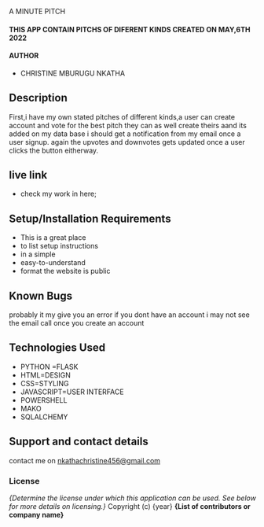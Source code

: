 A MINUTE PITCH
#### THIS APP CONTAIN PITCHS OF DIFERENT KINDS CREATED ON MAY,6TH 2022
#### AUTHOR
* CHRISTINE MBURUGU NKATHA
         
## Description
First,i have my own stated pitches of different kinds,a user can create account and vote for the best pitch they can as well create theirs aand its added on my data base i should get a notification from my email once a user signup.
again the upvotes and downvotes gets updated once a user clicks the button eitherway.

## live link
* check my work  in here; 




## Setup/Installation Requirements
* This is a great place
* to list setup instructions
* in a simple
* easy-to-understand
* format
 the website is public
## Known Bugs
probably it my give you an error if you dont have an account
i may not see the email call once you create an account
## Technologies Used
* PYTHON =FLASK
* HTML=DESIGN
* CSS=STYLING
* JAVASCRIPT=USER INTERFACE
* POWERSHELL
* MAKO
* SQLALCHEMY
 
## Support and contact details
contact me on nkathachristine456@gmail.com
### License
*{Determine the license under which this application can be used.  See below for more details on licensing.}*
Copyright (c) {year} **{List of contributors or company name}**
